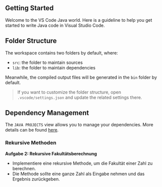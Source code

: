 ## Getting Started

Welcome to the VS Code Java world. Here is a guideline to help you get started to write Java code in Visual Studio Code.

## Folder Structure

The workspace contains two folders by default, where:

- `src`: the folder to maintain sources
- `lib`: the folder to maintain dependencies

Meanwhile, the compiled output files will be generated in the `bin` folder by default.

> If you want to customize the folder structure, open `.vscode/settings.json` and update the related settings there.

## Dependency Management

The `JAVA PROJECTS` view allows you to manage your dependencies. More details can be found [here](https://github.com/microsoft/vscode-java-dependency#manage-dependencies).

### Rekursive Methoden

**Aufgabe 2: Rekursive Fakultätsberechnung**
- Implementiere eine rekursive Methode, um die Fakultät einer Zahl zu berechnen.
- Die Methode sollte eine ganze Zahl als Eingabe nehmen und das Ergebnis zurückgeben.
